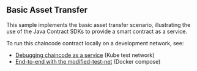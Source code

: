 
## Basic Asset Transfer 

This sample implements the basic asset transfer scenario, illustrating the use of the Java Contract SDKs to provide a 
smart contract as a service.  

To run this chaincode contract locally on a development network, see: 

- [Debugging chaincode as a service](../../modified-test-net-k8s/docs/CHAINCODE_AS_A_SERVICE.md) (Kube test network)
- [End-to-end with the modified-test-net](../../modified-test-net/CHAINCODE_AS_A_SERVICE_TUTORIAL.md#end-to-end-with-the-the-modified-test-net) (Docker compose)
